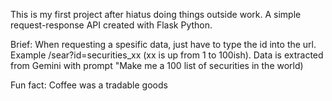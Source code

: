 This is my first project after hiatus doing things outside work. A simple request-response API created with Flask Python.

Brief:
When requesting a spesific data, just have to type the id into the url. Example /sear?id=securities_xx (xx is up from 1 to 100ish). Data is extracted from Gemini with prompt "Make me a 100 list of securities in the world)

Fun fact:
Coffee was a tradable goods

